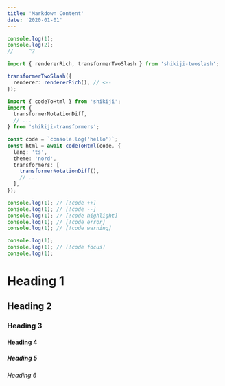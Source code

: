 ```yaml
---
title: 'Markdown Content'
date: '2020-01-01'
---
```


```ts twoslash title=blog.ts
console.log(1);
console.log(2);
//     ^?

import { rendererRich, transformerTwoSlash } from 'shikiji-twoslash';

transformerTwoSlash({
  renderer: rendererRich(), // <--
});

import { codeToHtml } from 'shikiji';
import {
  transformerNotationDiff,
  // ...
} from 'shikiji-transformers';

const code = `console.log('hello')`;
const html = await codeToHtml(code, {
  lang: 'ts',
  theme: 'nord',
  transformers: [
    transformerNotationDiff(),
    // ...
  ],
});
```

```js
console.log(1); // [!code ++]
console.log(1); // [!code --]
console.log(1); // [!code highlight]
console.log(1); // [!code error]
console.log(1); // [!code warning]
```

```js
console.log(1);
console.log(1); // [!code focus]
console.log(1);
```

# Heading 1

## Heading 2

### Heading 3

#### Heading 4

##### Heading 5

###### Heading 6
